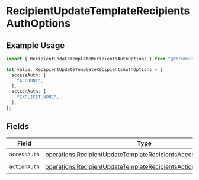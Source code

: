 # RecipientUpdateTemplateRecipientsAuthOptions

## Example Usage

```typescript
import { RecipientUpdateTemplateRecipientsAuthOptions } from "@documenso/sdk-typescript/models/operations";

let value: RecipientUpdateTemplateRecipientsAuthOptions = {
  accessAuth: [
    "ACCOUNT",
  ],
  actionAuth: [
    "EXPLICIT_NONE",
  ],
};
```

## Fields

| Field                                                                                                                                              | Type                                                                                                                                               | Required                                                                                                                                           | Description                                                                                                                                        |
| -------------------------------------------------------------------------------------------------------------------------------------------------- | -------------------------------------------------------------------------------------------------------------------------------------------------- | -------------------------------------------------------------------------------------------------------------------------------------------------- | -------------------------------------------------------------------------------------------------------------------------------------------------- |
| `accessAuth`                                                                                                                                       | [operations.RecipientUpdateTemplateRecipientsAccessAuthResponse](../../models/operations/recipientupdatetemplaterecipientsaccessauthresponse.md)[] | :heavy_check_mark:                                                                                                                                 | N/A                                                                                                                                                |
| `actionAuth`                                                                                                                                       | [operations.RecipientUpdateTemplateRecipientsActionAuthResponse](../../models/operations/recipientupdatetemplaterecipientsactionauthresponse.md)[] | :heavy_check_mark:                                                                                                                                 | N/A                                                                                                                                                |